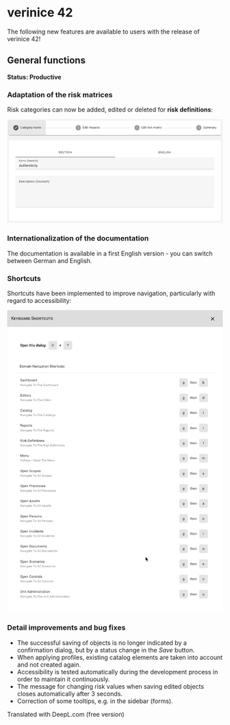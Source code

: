 <!-- © 2025 The Project Contributors - see AUTHORS.txt -->
# verinice 42

The following new features are available to users with the release of verinice 42!

## General functions

**Status: Productive**

### Adaptation of the risk matrices

Risk categories can now be added, edited or deleted for **risk definitions**:

![Risk categories](/assets/release-notes/verinice-42-risk-categories.en.png)

### Internationalization of the documentation

The documentation is available in a first English version - you can switch between German and English.

### Shortcuts

Shortcuts have been implemented to improve navigation, particularly with regard to accessibility:

![Shortcuts](/assets/release-notes/verinice-42-shortcuts.en.png)

### Detail improvements and bug fixes

- The successful saving of objects is no longer indicated by a confirmation dialog, but by a status change in the *Save* button.
- When applying profiles, existing catalog elements are taken into account and not created again.
- Accessibility is tested automatically during the development process in order to maintain it continuously.
- The message for changing risk values when saving edited objects closes automatically after 3 seconds.
- Correction of some tooltips, e.g. in the sidebar (forms).

Translated with DeepL.com (free version)